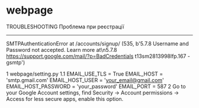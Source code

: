 # webpage
TROUBLESHOOTING
	Проблема при реєстрації
________________________________
SMTPAuthenticationError at /accounts/signup/
(535, b'5.7.8 Username and Password not accepted. Learn more at\n5.7.8  https://support.google.com/mail/?p=BadCredentials t13sm2813998lfp.167 - gsmtp')

1 webpage/setting.py 
1.1 EMAIL_USE_TLS = True
    EMAIL_HOST = 'smtp.gmail.com'
    EMAIL_HOST_USER = 'your_email@gmail.com'
    EMAIL_HOST_PASSWORD = 'your_password'
    EMAIL_PORT = 587
2 Go to your Google Account settings, find Security -> Account permissions -> Access for less secure apps, enable this option.
